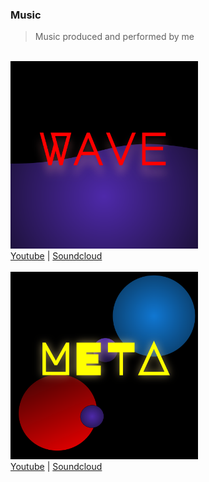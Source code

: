 ### Music
> Music produced and performed by me

<br />

<div align="left">
<img src="./albumart/wavew.svg" height="300em" width="300em"  />
</div>
<a href="https://youtu.be/hgTIIJ-fuWo">Youtube</a> | <a href="https://soundcloud.com/archan-patkar/wave">Soundcloud</a>


<br>
<br>

<div align="left">
<img src="./albumart/meta.svg" height="300em" width="300em"  />
</div>
<a href="https://youtu.be/TUhpCvoW8Rg">Youtube</a> | <a href="https://soundcloud.com/archan-patkar/meta">Soundcloud</a>
